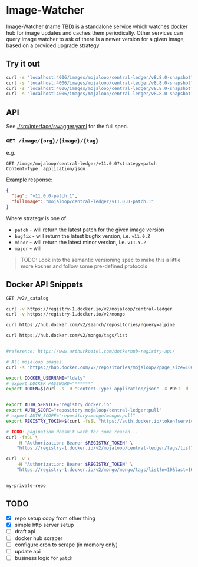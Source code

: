 # Image-Watcher

Image-Watcher (name TBD) is a standalone service which watches docker hub for image updates and caches them periodically. Other services can query image watcher to ask of there is a newer version for a given image, based on a provided upgrade strategy


## Try it out

```bash
curl -s "localhost:4006/images/mojaloop/central-ledger/v8.8.0-snapshot?strategy=major"| jq
curl -s "localhost:4006/images/mojaloop/central-ledger/v8.8.0-snapshot?strategy=minor"| jq
curl -s "localhost:4006/images/mojaloop/central-ledger/v8.8.0-snapshot?strategy=bugfix"| jq
curl -s "localhost:4006/images/mojaloop/central-ledger/v8.8.0-snapshot?strategy=patch"| jq
```

## API

See [./src/interface/swagger.yaml](./src/interface/swagger.yaml) for the full spec.

###  `GET /image/{org}/{image}/{tag}`

e.g. 
```
GET /image/mojaloop/central-ledger/v11.0.0?strategy=patch
Content-Type: application/json

```

Example response:
```json
{
  "tag": "v11.0.0-patch.1",
  "fullImage": "mojaloop/central-ledger/v11.0.0-patch.1"
}
```


Where strategy is one of:
- `patch` - will return the latest patch for the given image version
- `bugfix` - will return the latest bugfix version,  i.e. `v11.0.Z`
- `minor` - will return the latest minor version, i.e. `v11.Y.Z`
- `major` - will  


> TODO: Look into the semantic versioning spec to make this a little more kosher and follow some pre-defined protocols


## Docker API Snippets

```bash
GET /v2/_catalog

curl -v https://registry-1.docker.io/v2/mojaloop/central-ledger
curl -v https://registry-1.docker.io/v2/mongo

curl https://hub.docker.com/v2/search/repositories/?query=alpine

curl https://hub.docker.com/v2/mongo/tags/list


#reference: https://www.arthurkoziel.com/dockerhub-registry-api/

# All mojaloop images...
curl -s "https://hub.docker.com/v2/repositories/mojaloop/?page_size=100" | jq -r '.results|.[]|.name'

export DOCKER_USERNAME="ldaly"
# export DOCKER_PASSWORD="******"
export TOKEN=$(curl -s -H "Content-Type: application/json" -X POST -d '{"username": "'${DOCKER_USERNAME}'", "password": "'${DOCKER_PASSWORD}'"}' https://hub.docker.com/v2/users/login/ | jq -r .token)


export AUTH_SERVICE='registry.docker.io'
export AUTH_SCOPE="repository:mojaloop/central-ledger:pull"
# export AUTH_SCOPE="repository:mongo/mongo:pull"
export REGISTRY_TOKEN=$(curl -fsSL "https://auth.docker.io/token?service=$AUTH_SERVICE&scope=$AUTH_SCOPE" | jq --raw-output '.token')

# TODO: pagination doesn't work for some reason...
curl -fsSL \
    -H "Authorization: Bearer $REGISTRY_TOKEN" \
    "https://registry-1.docker.io/v2/mojaloop/central-ledger/tags/list?n=10&last=10" | jq

curl -v \
    -H "Authorization: Bearer $REGISTRY_TOKEN" \
    "https://registry-1.docker.io/v2/mongo/mongo/tags/list?n=10&last=10"


my-private-repo
```


## TODO

- [x] repo setup copy from other thing
- [x] simple http server setup
- [ ] draft api
- [ ] docker hub scraper
- [ ] configure cron to scrape (in memory only)
- [ ] update api
- [ ] business logic for `patch`